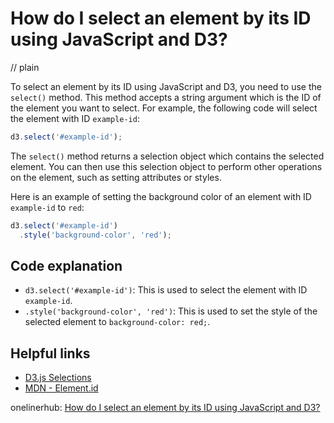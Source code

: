 # How do I select an element by its ID using JavaScript and D3?
// plain

To select an element by its ID using JavaScript and D3, you need to use the `select()` method. This method accepts a string argument which is the ID of the element you want to select. For example, the following code will select the element with ID `example-id`:

```javascript
d3.select('#example-id');
```

The `select()` method returns a selection object which contains the selected element. You can then use this selection object to perform other operations on the element, such as setting attributes or styles.

Here is an example of setting the background color of an element with ID `example-id` to `red`:

```javascript
d3.select('#example-id')
  .style('background-color', 'red');
```

## Code explanation


- `d3.select('#example-id')`: This is used to select the element with ID `example-id`.
- `.style('background-color', 'red')`: This is used to set the style of the selected element to `background-color: red;`.

## Helpful links
- [D3.js Selections](https://github.com/d3/d3-selection)
- [MDN - Element.id](https://developer.mozilla.org/en-US/docs/Web/API/Element/id)

onelinerhub: [How do I select an element by its ID using JavaScript and D3?](https://onelinerhub.com/javascript-d3/how-do-i-select-an-element-by-its-id-using-javascript-and-d-)